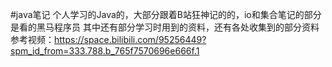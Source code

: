 #java笔记
个人学习的Java的，大部分跟着B站狂神记的的，io和集合笔记的部分是看的黑马程序员 其中还有部分学习时用到的资料，还有各处收集到的部分资料
参考视频：https://space.bilibili.com/95256449?spm_id_from=333.788.b_765f7570696e666f.1
